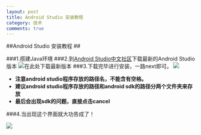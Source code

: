 ```yaml
---
layout: post
title: Android Studio 安装教程
category: 技术
comments: true
---
```



##Android Studio 安装教程 ##

###1.搭建Java环境
###2.到[Android Studio中文社区](http://www.android-studio.org/)下载最新的Android Studio版本
![在此处下载最新版本](http://cl.ly/27060U3B090C/360%E6%88%AA%E5%9B%BE20160104205248923.jpg)
###3.下载完毕进行安装，一路next即可。
![](http://cl.ly/1h3Y31453U3D/download/QQ%E6%88%AA%E5%9B%BE20160104230215.png)

- **注意android studio程序存放的路径名，不能含有空格。**
- **建议android studio程序存放的路径和android sdk的路径分两个文件夹来存放**
- **最后会出现sdk的问题，直接点击cancel**

###4.当出现这个界面就大功告成了！

![](http://cl.ly/312C3L0U3H3L/download/QQ%E6%88%AA%E5%9B%BE20160104230502.png)


